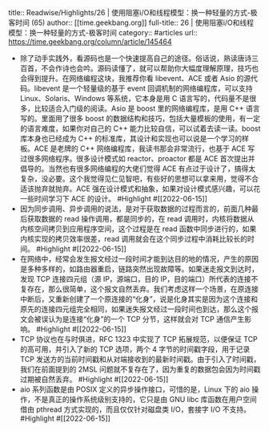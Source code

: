 title:: Readwise/Highlights/26 | 使用阻塞i/O和线程模型：换一种轻量的方式-极客时间 (65)
author:: [[time.geekbang.org]]
full-title:: 26 | 使用阻塞i/O和线程模型：换一种轻量的方式-极客时间
category:: #articles
url:: https://time.geekbang.org/column/article/145464

- 除了动手实践外，看源码也是一个快速提高自己的途径。俗话说，熟读唐诗三百首，不会作诗也会吟。源码读懂了，就可以帮助你大幅度理解原理，技巧也会得到提升。在网络编程这块，我推荐你看 libevent、ACE 或者 Asio 的源代码。libevent 是一个轻量级的基于 event 回调机制的网络编程库，可以支持 Linux、Solaris、Windows 等系统，它本身是用 C 语言写的，代码量不是很多，比较适合入门级的阅读。Asio 是 boost 里的网络编程库，是用 C++ 语言写的。里面用了很多 boost 的数据结构和技巧，包括大量模板的使用，有一定的语言难度，如果你对自己的 C++ 能力比较自信，可以试着去读一读。boost 库本身也已经成为 C++ 的标准库，其设计和实现也可以说是一个学习的样板。ACE 是老牌的 C++ 网络编程库，我读书那会非常流行，也基于 ACE 写过很多网络程序。很多设计模式如 reactor、proactor 都是 ACE 首次提出并倡导的。当然也有很多网络编程的大佬们觉得 ACE 有点过于设计了，搞得太复杂，没必要。这个我觉得见仁见智吧，有些好的思想可以拿来用，觉得不合适该抛弃就抛弃。ACE 强在设计模式和抽象，如果对设计模式感兴趣，可以花一些时间学习下 ACE 的设计。 #Highlight #[[2022-06-15]]
- 因为同步调用、异步调用的说法，是对于获取数据的过程而言的，前面几种最后获取数据的 read 操作调用，都是同步的，在 read 调用时，内核将数据从内核空间拷贝到应用程序空间，这个过程是在 read 函数中同步进行的，如果内核实现的拷贝效率很差，read 调用就会在这个同步过程中消耗比较长的时间。 #Highlight #[[2022-06-15]]
- 在网络中，经常会发生报文经过一段时间才能到达目的地的情况，产生的原因是多种多样的，如路由器重启，链路突然出现故障等。如果迷走报文到达时，发现 TCP 连接四元组（源 IP，源端口，目的 IP，目的端口）所代表的连接不复存在，那么很简单，这个报文自然丢弃。我们考虑这样一个场景，在原连接中断后，又重新创建了一个原连接的“化身”，说是化身其实是因为这个连接和原先的连接四元组完全相同，如果迷失报文经过一段时间也到达，那么这个报文会被误认为是连接“化身”的一个 TCP 分节，这样就会对 TCP 通信产生影响。 #Highlight #[[2022-06-15]]
- TCP 协议也在与时俱进，RFC 1323 中实现了 TCP 拓展规范，以便保证 TCP 的高可用，并引入了新的 TCP 选项，两个 4 字节的时间戳字段，用于记录 TCP 发送方的当前时间戳和从对端接收到的最新时间戳。由于引入了时间戳，我们在前面提到的 2MSL 问题就不复存在了，因为重复的数据包会因为时间戳过期被自然丢弃。 #Highlight #[[2022-06-15]]
- aio 系列函数是由 POSIX 定义的异步操作接口，可惜的是，Linux 下的 aio 操作，不是真正的操作系统级别支持的，它只是由 GNU libc 库函数在用户空间借由 pthread 方式实现的，而且仅仅针对磁盘类 I/O，套接字 I/O 不支持。 #Highlight #[[2022-06-15]]
